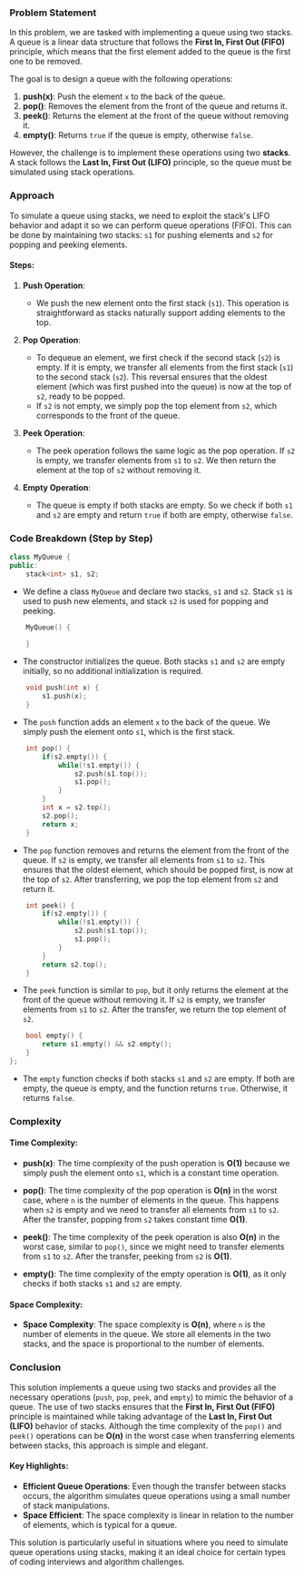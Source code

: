 ### Problem Statement

In this problem, we are tasked with implementing a queue using two stacks. A queue is a linear data structure that follows the **First In, First Out (FIFO)** principle, which means that the first element added to the queue is the first one to be removed.

The goal is to design a queue with the following operations:
1. **push(x)**: Push the element `x` to the back of the queue.
2. **pop()**: Removes the element from the front of the queue and returns it.
3. **peek()**: Returns the element at the front of the queue without removing it.
4. **empty()**: Returns `true` if the queue is empty, otherwise `false`.

However, the challenge is to implement these operations using two **stacks**. A stack follows the **Last In, First Out (LIFO)** principle, so the queue must be simulated using stack operations.

### Approach

To simulate a queue using stacks, we need to exploit the stack's LIFO behavior and adapt it so we can perform queue operations (FIFO). This can be done by maintaining two stacks: `s1` for pushing elements and `s2` for popping and peeking elements.

#### Steps:
1. **Push Operation**: 
   - We push the new element onto the first stack (`s1`). This operation is straightforward as stacks naturally support adding elements to the top.
   
2. **Pop Operation**:
   - To dequeue an element, we first check if the second stack (`s2`) is empty. If it is empty, we transfer all elements from the first stack (`s1`) to the second stack (`s2`). This reversal ensures that the oldest element (which was first pushed into the queue) is now at the top of `s2`, ready to be popped.
   - If `s2` is not empty, we simply pop the top element from `s2`, which corresponds to the front of the queue.
   
3. **Peek Operation**:
   - The peek operation follows the same logic as the pop operation. If `s2` is empty, we transfer elements from `s1` to `s2`. We then return the element at the top of `s2` without removing it.
   
4. **Empty Operation**:
   - The queue is empty if both stacks are empty. So we check if both `s1` and `s2` are empty and return `true` if both are empty, otherwise `false`.

### Code Breakdown (Step by Step)

```cpp
class MyQueue {
public:
    stack<int> s1, s2;
```
- We define a class `MyQueue` and declare two stacks, `s1` and `s2`. Stack `s1` is used to push new elements, and stack `s2` is used for popping and peeking.

```cpp
    MyQueue() {
        
    }
```
- The constructor initializes the queue. Both stacks `s1` and `s2` are empty initially, so no additional initialization is required.

```cpp
    void push(int x) {
        s1.push(x);
    }
```
- The `push` function adds an element `x` to the back of the queue. We simply push the element onto `s1`, which is the first stack.

```cpp
    int pop() {
        if(s2.empty()) {
            while(!s1.empty()) {
                s2.push(s1.top());
                s1.pop();
            }
        }
        int x = s2.top();
        s2.pop();
        return x;
    }
```
- The `pop` function removes and returns the element from the front of the queue. If `s2` is empty, we transfer all elements from `s1` to `s2`. This ensures that the oldest element, which should be popped first, is now at the top of `s2`. After transferring, we pop the top element from `s2` and return it.

```cpp
    int peek() {
        if(s2.empty()) {
            while(!s1.empty()) {
                s2.push(s1.top());
                s1.pop();
            }
        }
        return s2.top();
    }
```
- The `peek` function is similar to `pop`, but it only returns the element at the front of the queue without removing it. If `s2` is empty, we transfer elements from `s1` to `s2`. After the transfer, we return the top element of `s2`.

```cpp
    bool empty() {
        return s1.empty() && s2.empty();
    }
};
```
- The `empty` function checks if both stacks `s1` and `s2` are empty. If both are empty, the queue is empty, and the function returns `true`. Otherwise, it returns `false`.

### Complexity

#### Time Complexity:
- **push(x)**: The time complexity of the push operation is **O(1)** because we simply push the element onto `s1`, which is a constant time operation.
  
- **pop()**: The time complexity of the pop operation is **O(n)** in the worst case, where `n` is the number of elements in the queue. This happens when `s2` is empty and we need to transfer all elements from `s1` to `s2`. After the transfer, popping from `s2` takes constant time **O(1)**.

- **peek()**: The time complexity of the peek operation is also **O(n)** in the worst case, similar to `pop()`, since we might need to transfer elements from `s1` to `s2`. After the transfer, peeking from `s2` is **O(1)**.

- **empty()**: The time complexity of the empty operation is **O(1)**, as it only checks if both stacks `s1` and `s2` are empty.

#### Space Complexity:
- **Space Complexity**: The space complexity is **O(n)**, where `n` is the number of elements in the queue. We store all elements in the two stacks, and the space is proportional to the number of elements.

### Conclusion

This solution implements a queue using two stacks and provides all the necessary operations (`push`, `pop`, `peek`, and `empty`) to mimic the behavior of a queue. The use of two stacks ensures that the **First In, First Out (FIFO)** principle is maintained while taking advantage of the **Last In, First Out (LIFO)** behavior of stacks. Although the time complexity of the `pop()` and `peek()` operations can be **O(n)** in the worst case when transferring elements between stacks, this approach is simple and elegant. 

#### Key Highlights:
- **Efficient Queue Operations**: Even though the transfer between stacks occurs, the algorithm simulates queue operations using a small number of stack manipulations.
- **Space Efficient**: The space complexity is linear in relation to the number of elements, which is typical for a queue.
  
This solution is particularly useful in situations where you need to simulate queue operations using stacks, making it an ideal choice for certain types of coding interviews and algorithm challenges.